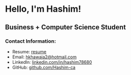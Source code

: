 # Hello, I'm Hashim!

## Business + Computer Science Student 

### Contact Information:
- Resume: [resume](https://drive.google.com/file/d/1fpr1dH93_nnttDHOwlbcaciJG3hNn86c/view?usp=sharing)
- Email: [hkhawaja2@hotmail.com](mailto:hkhawaja2@hotmail.com)
- LinkedIn: [linkedin.com/in/hashim78680](https://linkedin.com/in/hashim78680)
- GitHub: [github.com/Hashim-ca](https://github.com/Hashim-ca)
